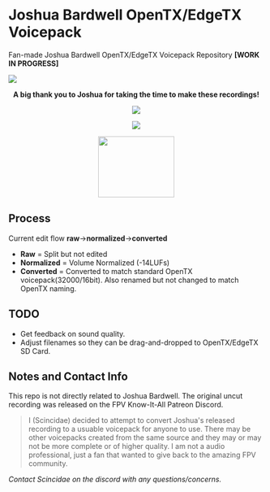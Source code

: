 # Joshua Bardwell OpenTX/EdgeTX Voicepack
Fan-made Joshua Bardwell OpenTX/EdgeTX Voicepack Repository **[WORK IN PROGRESS]**

![](https://www.fpvknowitall.com/wp-content/uploads/2021/08/bardwell-homepage-banner-optimized.webp)

**<p align="center">A big thank you to Joshua for taking the time to make these recordings!</p>**



<p align="center"> <img src="https://www.immersionrc.com/wp-content/uploads/2021/01/Artboard-3.png"></p>
<p align="center"> <img src="https://avatars.githubusercontent.com/u/83762968?s=200&v=4"></p>
<p align="center"> <img width="150" height="120" src="https://www.fpvknowitall.com/wp-content/uploads/2019/10/fpv-know-it-all-joshua-bardwell-logo.png"></p>


## Process
Current edit flow **raw**->**normalized**->**converted**
- **Raw** = Split but not edited
- **Normalized** = Volume Normalized (-14LUFs)
- **Converted** = Converted to match standard OpenTX voicepack(32000/16bit). Also renamed but not changed to match OpenTX naming.

## TODO
- Get feedback on sound quality.
- Adjust filenames so they can be drag-and-dropped to OpenTX/EdgeTX SD Card.

## Notes and Contact Info

This repo is not directly related to Joshua Bardwell. The original uncut recording was released on the FPV Know-It-All Patreon Discord.

>I (Scincidae) decided to attempt to convert Joshua's released recording to a usuable voicepack for anyone to use. There may be other voicepacks created from the same source and they may or may not be more complete or of higher quality. I am not a audio professional, just a fan that wanted to give back to the amazing FPV community.

*Contact Scincidae on the discord with any questions/concerns.*
